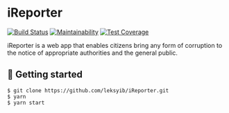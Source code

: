 # iReporter
[![Build Status](https://travis-ci.com/leksyib/iReporter.svg?branch=develop)](https://travis-ci.com/leksyib/iReporter)
[![Maintainability](https://api.codeclimate.com/v1/badges/de0518f48aab44aac87b/maintainability)](https://codeclimate.com/github/leksyib/iReporter/maintainability)
[![Test Coverage](https://api.codeclimate.com/v1/badges/de0518f48aab44aac87b/test_coverage)](https://codeclimate.com/github/leksyib/iReporter/test_coverage)

iReporter is a web app that enables citizens bring any form of corruption to the notice of appropriate authorities and the general public.


## 📖 Getting started

`$ git clone https://github.com/leksyib/iReporter.git` <br/>
`$ yarn` <br/>
`$ yarn start` <br/>
